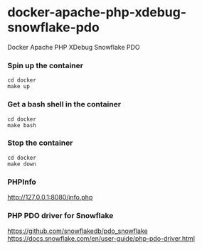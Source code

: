 # docker-apache-php-xdebug-snowflake-pdo
Docker Apache PHP XDebug Snowflake PDO

### Spin up the container
```shell
cd docker
make up
```

### Get a bash shell in the container
```shell
cd docker
make bash
```

### Stop the container
```shell
cd docker
make down
```

### PHPInfo
<http://127.0.0.1:8080/info.php>

### PHP PDO driver for Snowflake
<https://github.com/snowflakedb/pdo_snowflake>
<https://docs.snowflake.com/en/user-guide/php-pdo-driver.html>
